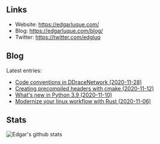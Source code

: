 ## Links

- Website: https://edgarluque.com/
- Blog: https://edgarluque.com/blog/
- Twitter: https://twitter.com/edgluq

## Blog

Latest entries:
- [Code conventions in DDraceNetwork (2020-11-28)](https://edgarluque.com/blog/code-conventions-in-ddnet)
- [Creating precompiled headers with cmake (2020-11-12)](https://edgarluque.com/blog/cmake-precompiled-headers)
- [What's new in Python 3.9 (2020-11-10)](https://edgarluque.com/blog/whats-new-in-python-3.9)
- [Modernize your linux workflow with Rust (2020-11-06)](https://edgarluque.com/blog/modernize-your-tools)

## Stats

![Edgar's github stats](https://github-readme-stats.vercel.app/api?username=edg-l&show_icons=true&theme=tokyonight&include_all_commits=true)
